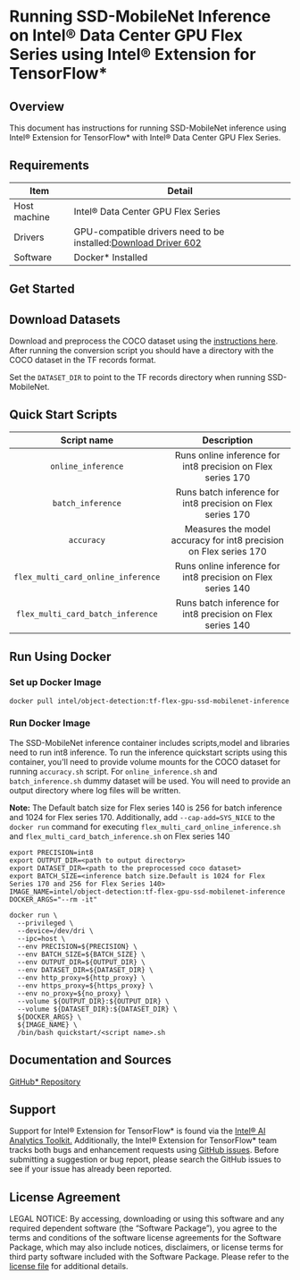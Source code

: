 # Running SSD-MobileNet Inference on Intel® Data Center GPU Flex Series using Intel® Extension for TensorFlow*

## Overview

This document has instructions for running SSD-MobileNet inference using Intel®  Extension for TensorFlow* with Intel® Data Center GPU Flex Series.

## Requirements
| Item | Detail |
| ------ | ------- |
| Host machine  | Intel® Data Center GPU Flex Series  |
| Drivers | GPU-compatible drivers need to be installed:[Download Driver 602](https://dgpu-docs.intel.com/installation-guides/ubuntu/ubuntu-jammy-dc.html#step-1-add-package-repository)
| Software | Docker* Installed |

## Get Started

## Download Datasets

Download and preprocess the COCO dataset using the [instructions here](https://github.com/IntelAI/models/blob/master/datasets/coco/README.md).
After running the conversion script you should have a directory with the
COCO dataset in the TF records format.

Set the `DATASET_DIR` to point to the TF records directory when running SSD-MobileNet.

## Quick Start Scripts

| Script name | Description |
|:-------------:|:-------------:|
| `online_inference` | Runs online inference for int8 precision on Flex series 170 | 
| `batch_inference` | Runs batch inference for int8 precision on Flex series 170 |
| `accuracy` | Measures the model accuracy for int8 precision on Flex series 170 |
| `flex_multi_card_online_inference` | Runs online inference for int8 precision on Flex series 140 |
| `flex_multi_card_batch_inference` | Runs batch inference for int8 precision on Flex series 140 |
## Run Using Docker

### Set up Docker Image

```
docker pull intel/object-detection:tf-flex-gpu-ssd-mobilenet-inference
```
### Run Docker Image
The SSD-MobileNet inference container includes scripts,model and libraries need to run int8 inference. To run the inference quickstart scripts using this container, you'll need to provide volume mounts for the COCO dataset for running `accuracy.sh` script. For `online_inference.sh` and `batch_inference.sh` dummy dataset will be used. You will need to provide an output directory where log files will be written. 

**Note:** The Default batch size for Flex series 140 is 256 for batch inference and 1024 for Flex series 170. Additionally, add `--cap-add=SYS_NICE` to the `docker run` command for executing `flex_multi_card_online_inference.sh` and `flex_multi_card_batch_inference.sh` on Flex series 140

```
export PRECISION=int8
export OUTPUT_DIR=<path to output directory>
export DATASET_DIR=<path to the preprocessed coco dataset>
export BATCH_SIZE=<inference batch size.Default is 1024 for Flex Series 170 and 256 for Flex Series 140>
IMAGE_NAME=intel/object-detection:tf-flex-gpu-ssd-mobilenet-inference
DOCKER_ARGS="--rm -it"

docker run \
  --privileged \
  --device=/dev/dri \
  --ipc=host \
  --env PRECISION=${PRECISION} \
  --env BATCH_SIZE=${BATCH_SIZE} \
  --env OUTPUT_DIR=${OUTPUT_DIR} \
  --env DATASET_DIR=${DATASET_DIR} \
  --env http_proxy=${http_proxy} \
  --env https_proxy=${https_proxy} \
  --env no_proxy=${no_proxy} \
  --volume ${OUTPUT_DIR}:${OUTPUT_DIR} \
  --volume ${DATASET_DIR}:${DATASET_DIR} \
  ${DOCKER_ARGS} \
  ${IMAGE_NAME} \
  /bin/bash quickstart/<script name>.sh
```

## Documentation and Sources

[GitHub* Repository](https://github.com/IntelAI/models/tree/master/dockerfiles/model_containers)

## Support
Support for Intel® Extension for TensorFlow* is found via the [Intel® AI Analytics Toolkit.](https://www.intel.com/content/www/us/en/developer/tools/oneapi/ai-analytics-toolkit.html#gs.qbretz) Additionally, the Intel® Extension for TensorFlow* team tracks both bugs and enhancement requests using [GitHub issues](https://github.com/intel/intel-extension-for-tensorflow/issues). Before submitting a suggestion or bug report, please search the GitHub issues to see if your issue has already been reported.

## License Agreement

LEGAL NOTICE: By accessing, downloading or using this software and any required dependent software (the “Software Package”), you agree to the terms and conditions of the software license agreements for the Software Package, which may also include notices, disclaimers, or license terms for third party software included with the Software Package. Please refer to the [license file](https://github.com/IntelAI/models/tree/master/third_party) for additional details.
